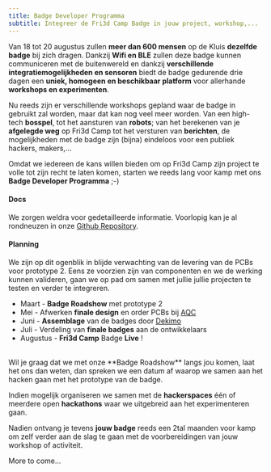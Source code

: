 ```yaml
---
title: Badge Developer Programma
subtitle: Integreer de Fri3d Camp Badge in jouw project, workshop,...
---
```


Van 18 tot 20 augustus zullen **meer dan 600 mensen** op de Kluis **dezelfde
badge** bij zich dragen. Dankzij **Wifi en BLE** zullen deze badge kunnen
communiceren met de buitenwereld en dankzij **verschillende
integratiemogelijkheden en sensoren** biedt de badge gedurende drie dagen een
**uniek, homogeen en beschikbaar platform** voor allerhande **workshops en
experimenten**.

Nu reeds zijn er verschillende workshops gepland waar de badge in gebruikt zal
worden, maar dat kan nog veel meer worden. Van een high-tech **bosspel**, tot
het aansturen van **robots**; van het berekenen van je **afgelegde weg** op
Fri3d Camp tot het versturen van **berichten**, de mogelijkheden met de badge
zijn (bijna) eindeloos voor een publiek hackers, makers,...

Omdat we iedereen de kans willen bieden om op Fri3d Camp zijn project te volle
tot zijn recht te laten komen, starten we reeds lang voor kamp met ons **Badge
Developer Programma** ;-)

#### Docs

We zorgen weldra voor gedetailleerde informatie. Voorlopig kan je al rondneuzen
in onze [Github Repository](https://github.com/Fri3dCamp/badge).

#### Planning

We zijn op dit ogenblik in blijde verwachting van de levering van de PCBs voor
prototype 2. Eens ze voorzien zijn van componenten en we de werking kunnen
valideren, gaan we op pad om samen met jullie jullie projecten te testen en
verder te integreren.

* Maart - **Badge Roadshow** met prototype 2
* Mei - Afwerken **finale design** en order PCBs bij [AQC](https://www.aqcbv.com/)
* Juni - **Assemblage** van de badges door [Dekimo](http://www.dekimo.com)
* Juli - Verdeling van **finale badges** aan de ontwikkelaars
* Augustus - **Fri3d Camp** Badge **Live** !

<br>
Wil je graag dat we met onze **Badge Roadshow** langs jou komen, laat het ons
dan weten, dan spreken we een datum af waarop we samen aan het hacken gaan met
het prototype van de badge.

Indien mogelijk organiseren we samen met de **hackerspaces** één of meerdere
open **hackathons** waar we uitgebreid aan het experimenteren gaan.

Nadien ontvang je tevens **jouw badge** reeds een 2tal maanden voor kamp om
zelf verder aan de slag te gaan met de voorbereidingen van jouw workshop of
activiteit.

More to come...
  